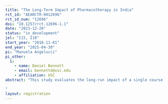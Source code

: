 ```yaml
---
title: "The Long-Term Impact of Pharmacotherapy in India"
rct_id: "AEARCTR-0012696"
rct_id_num: "12696"
doi: "10.1257/rct.12696-1.1"
date: "2023-12-20"
status: "in_development"
jel: "I15, I18"
start_year: "2016-11-01"
end_year: "2025-04-30"
pi: "Manuela Angelucci"
pi_other:
  1:
    - name: Daniel Bennett
    - email: bennettd@usc.edu
    - affiliation: USC
abstract: "This study evaluates the long-run impact of a single course of pharmacotherapy in Karnataka, India.  Angelucci and Bennett (2024) showed that offering pharmacotherapy to depressed adults improved mental health and increased human capital investment in older children. However, the long-term effects of a single course of antidepressants are unknown. We will resurvey the original study participants to evaluate the 7-year impact of this intervention on depression severity, depression awareness and stigma, children's human capital investment, impacts in the household, and possible pathways. 
"
layout: registration
---
```


